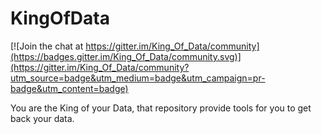 # KingOfData

[![Join the chat at https://gitter.im/King_Of_Data/community](https://badges.gitter.im/King_Of_Data/community.svg)](https://gitter.im/King_Of_Data/community?utm_source=badge&utm_medium=badge&utm_campaign=pr-badge&utm_content=badge)

You are the King of your Data, that repository provide tools for you to get back your data.
